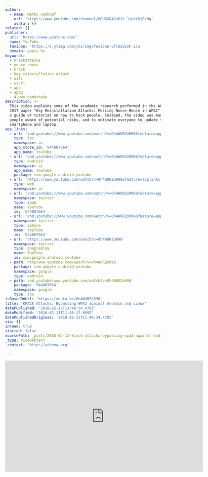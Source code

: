 ```yaml
---
author:
  - name: Mathy Vanhoef
    url: 'https://www.youtube.com/channel/UCHSXDAGsHJz_JjekY6jEkNg'
    avatar: {}
related: []
publisher:
  url: 'https://www.youtube.com/'
  name: YouTube
  favicon: 'https://s.ytimg.com/yts/img/favicon-vfl8qSV2F.ico'
  domain: youtu.be
keywords:
  - krackattacks
  - nonce reuse
  - krack
  - key reinstallation attack
  - wifi
  - wi-fi
  - wpa
  - wpa2
  - 4-way handshake
description: >-
  This video explains some of the academic research performed in the ACM CCS
  2017 paper "Key Reinstallation Attacks: Forcing Nonce Reuse in WPA2". It's not
  a guide or tutorial on how to hack people. Instead, the video was made to make
  people aware of potential risks, and to motivate everyone to update their
  smartphone and laptop.
app_links:
  - url: 'vnd.youtube://www.youtube.com/watch?v=Oh4WURZoR98&feature=applinks'
    type: ios
    namespace: ai
    app_store_id: '544007664'
    app_name: YouTube
  - url: 'vnd.youtube://www.youtube.com/watch?v=Oh4WURZoR98&feature=applinks'
    type: android
    namespace: ai
    app_name: YouTube
    package: com.google.android.youtube
  - url: 'https://www.youtube.com/watch?v=Oh4WURZoR98&feature=applinks'
    type: web
    namespace: ai
  - url: 'vnd.youtube://www.youtube.com/watch?v=Oh4WURZoR98&feature=applinks'
    namespace: twitter
    type: ipad
    name: YouTube
    id: '544007664'
  - url: 'vnd.youtube://www.youtube.com/watch?v=Oh4WURZoR98&feature=applinks'
    namespace: twitter
    type: iphone
    name: YouTube
    id: '544007664'
  - url: 'https://www.youtube.com/watch?v=Oh4WURZoR98'
    namespace: twitter
    type: googleplay
    name: YouTube
    id: com.google.android.youtube
  - path: http/www.youtube.com/watch?v=Oh4WURZoR98
    package: com.google.android.youtube
    namespace: google
    type: android
  - path: vnd.youtube/www.youtube.com/watch?v=Oh4WURZoR98
    package: '544007664'
    namespace: google
    type: ios
isBasedOnUrl: 'https://youtu.be/Oh4WURZoR98'
title: 'KRACK Attacks: Bypassing WPA2 against Android and Linux'
datePublished: '2018-02-13T11:46:34.470Z'
dateModified: '2018-02-13T11:10:17.609Z'
datePublishedOriginal: '2018-02-13T11:46:34.470Z'
via: {}
inFeed: true
starred: false
sourcePath: _posts/2018-02-13-krack-attacks-bypassing-wpa2-against-android-and-linux.md
_type: VideoObject
_context: 'http://schema.org'

---
```

<iframe src="https://cdn.embedly.com/widgets/media.html?src=https%3A%2F%2Fwww.youtube.com%2Fembed%2FOh4WURZoR98%3Ffeature%3Doembed&amp;url=http%3A%2F%2Fwww.youtube.com%2Fwatch%3Fv%3DOh4WURZoR98&amp;image=https%3A%2F%2Fi.ytimg.com%2Fvi%2FOh4WURZoR98%2Fhqdefault.jpg&amp;key=b7d04c9b404c499eba89ee7072e1c4f7&amp;type=text%2Fhtml&amp;schema=youtube" width="640" height="360" scrolling="no" frameborder="0" allowfullscreen="" style=""></iframe>
